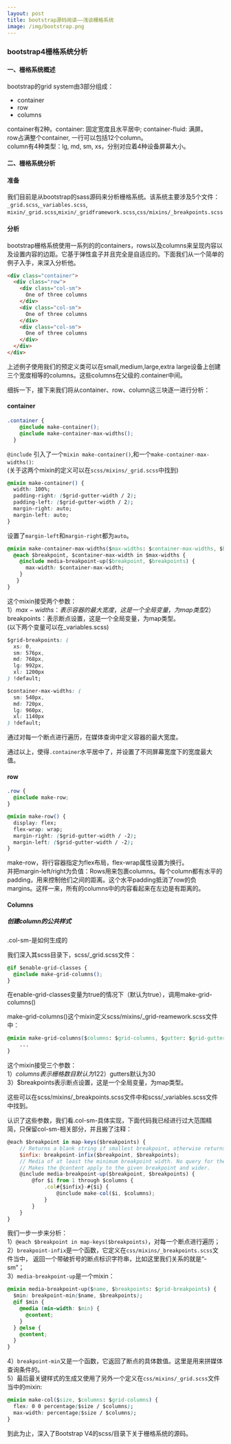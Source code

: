 ```yaml
---
layout: post
title: bootstrap源码阅读——浅谈栅格系统
image: /img/bootstrap.png
---
```


### bootstrap4栅格系统分析


#### 一、栅格系统概述  

bootstrap的grid system由3部分组成：

* container
* row
* columns   

container有2种。container: 固定宽度且水平居中; container-fluid: 满屏。  
row占满整个container, 一行可以包括12个column。  
column有4种类型：lg, md, sm, xs，分别对应着4种设备屏幕大小。

#### 二、栅格系统分析

#### 准备     

我们目前是从bootstrap的sass源码来分析栅格系统。该系统主要涉及5个文件：    
`_grid.scss`,`_variables.scss`, `mixin/_grid.scss`,`mixin/_gridframework.scss`,`css/mixins/_breakpoints.scss`

#### 分析

bootstrap栅格系统使用一系列的的containers，rows以及columns来呈现内容以及设置内容的边距。它基于弹性盒子并且完全是自适应的。下面我们从一个简单的例子入手，来深入分析他。
```html
<div class="container">
  <div class="row">
    <div class="col-sm">
      One of three columns
    </div>
    <div class="col-sm">
      One of three columns
    </div>
    <div class="col-sm">
      One of three columns
    </div>
  </div>
</div>
```          
上述例子使用我们的预定义类可以在small,medium,large,extra large设备上创建三个宽度相等的columns。这些columns在父级的.container中间。 

细拆一下，接下来我们将从container、row、column这三块逐一进行分析：
#### container  
```css
.container {
    @include make-container();
    @include make-container-max-widths();
  }
```
`@include` 引入了一个`mixin make-container()`,和一个`make-container-max-widths()`:  
(关于这两个mixin的定义可以在`scss/mixins/_grid.scss`中找到)
```css
@mixin make-container() {
  width: 100%;
  padding-right: ($grid-gutter-width / 2);
  padding-left: ($grid-gutter-width / 2);
  margin-right: auto;
  margin-left: auto;
}
```
设置了`margin-left`和`margin-right`都为`auto`。
```css
@mixin make-container-max-widths($max-widths: $container-max-widths, $breakpoints: $grid-breakpoints) {
  @each $breakpoint, $container-max-width in $max-widths {
    @include media-breakpoint-up($breakpoint, $breakpoints) {
      max-width: $container-max-width;
    }
   }
}
```
这个mixin接受两个参数：    
1）$max-widths：表示容器的最大宽度，这是一个全局变量，为map类型   
2）$breakpoints：表示断点设置，这是一个全局变量，为map类型。    
(以下两个变量可以在_variables.scss)
```css
$grid-breakpoints: (
  xs: 0,
  sm: 576px,
  md: 768px,
  lg: 992px,
  xl: 1200px
) !default;

$container-max-widths: (
  sm: 540px,
  md: 720px,
  lg: 960px,
  xl: 1140px
) !default;
```
通过对每一个断点进行遍历，在媒体查询中定义容器的最大宽度。

通过以上，使得`.container`水平居中了，并设置了不同屏幕宽度下的宽度最大值。

#### row

```css
.row {
  @include make-row;
}
```
```css
@mixin make-row() {
  display: flex;
  flex-wrap: wrap;
  margin-right: ($grid-gutter-width / -2);
  margin-left: ($grid-gutter-width / -2);
}
```
make-row，将行容器指定为flex布局，flex-wrap属性设置为换行。     
并把margin-left/right为负值：Rows用来包裹columns。每个column都有水平的padding，用来控制他们之间的距离。这个水平padding抵消了row的负margins。这样一来，所有的columns中的内容看起来在左边是有距离的。

#### Columns

##### 创建column的公共样式

.col-sm-是如何生成的

我们深入其scss目录下，scss/_grid.scss文件：

```css
@if $enable-grid-classes {
  @include make-grid-columns();
}
```
在enable-grid-classes变量为true的情况下（默认为true），调用make-grid-columns()

make-grid-columns()这个mixin定义scss/mixins/_grid-reamework.scss文件中：

```css
@mixin make-grid-columns($columns: $grid-columns, $gutter: $grid-gutter-width, $breakpoints: $grid-breakpoints){
    ...
}
```
这个mixin接受三个参数：   
1）$columns表示栅格数目默认为12   
2）$gutters默认为30   
3）$breakpoints表示断点设置，这是一个全局变量，为map类型。    

这些可以在scss/mixins/_breakpoints.scss文件中和scss/_variables.scss文件中找到。

认识了这些参数，我们看.col-sm-具体实现，下面代码我已经进行过大范围精简，只保留col-sm-相关部分，并且搬了注释：

```js
@each $breakpoint in map-keys($breakpoints) {
    // Returns a blank string if smallest breakpoint, otherwise returns the name with a dash infront.
    $infix: breakpoint-infix($breakpoint, $breakpoints);
    // Media of at least the minimum breakpoint width. No query for the smallest breakpoint.
    // Makes the @content apply to the given breakpoint and wider.
    @include media-breakpoint-up($breakpoint, $breakpoints) {
        @for $i from 1 through $columns {
            .col#{$infix}-#{$i} {
                @include make-col($i, $columns);
            }
        }
    }
}
```
我们一步一步来分析：              
1）`@each $breakpoint in map-keys($breakpoints)`，对每一个断点进行遍历；        
2）`breakpoint-infix`是一个函数，它定义在`css/mixins/_breakpoints.scss`文件当中， 返回一个带破折号的断点标识字符串，比如这里我们关系的就是“-sm”；           
3）`media-breakpoint-up`是一个mixin：
```css
@mixin media-breakpoint-up($name, $breakpoints: $grid-breakpoints) {
  $min: breakpoint-min($name, $breakpoints);
  @if $min {
    @media (min-width: $min) {
      @content;
    }
  } @else {
    @content;
  }
}
```
4）`breakpoint-min`又是一个函数，它返回了断点的具体数值。这里是用来拼媒体查询条件的。     
5）最后最关键样式的生成又使用了另外一个定义在`css/mixins/_grid.scss`文件当中的mixin:
```css
@mixin make-col($size, $columns: $grid-columns) {
  flex: 0 0 percentage($size / $columns);
  max-width: percentage($size / $columns);
}
```

到此为止，深入了Bootstrap V4的scss/目录下关于栅格系统的源码。